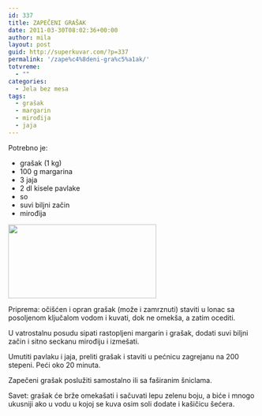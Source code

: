 ```yaml
---
id: 337
title: ZAPEČENI GRAŠAK
date: 2011-03-30T08:02:36+00:00
author: mila
layout: post
guid: http://superkuvar.com/?p=337
permalink: '/zape%c4%8deni-gra%c5%a1ak/'
totvreme:
  - ""
categories:
  - Jela bez mesa
tags:
  - grašak
  - margarin
  - mirođija
  - jaja
---
```

Potrebno je:

  * grašak (1 kg)
  * 100 g margarina
  * 3 jaja
  * 2 dl kisele pavlake
  * so
  * suvi biljni začin
  * mirođija

<img class="alignnone size-medium wp-image-701" title="zapecenigrasak" src="//superkuvar.com/wp-content/uploads/2011/03/zapecenigrasak-300x150.jpg" alt="" width="300" height="150" srcset="http://localhost/superkuvar/wp-content/uploads/2011/03/zapecenigrasak-300x150.jpg 300w, http://localhost/superkuvar/wp-content/uploads/2011/03/zapecenigrasak.jpg 318w" sizes="(max-width: 300px) 100vw, 300px" /> 

Priprema: očišćen i opran grašak (može i zamrznuti) staviti u lonac sa posoljenom ključalom vodom i kuvati, dok ne omekša, a zatim ocediti.

U vatrostalnu posudu sipati rastopljeni margarin i grašak, dodati suvi biljni začin i sitno seckanu mirođiju i izmešati.

Umutiti pavlaku i jaja, preliti grašak i staviti u pećnicu zagrejanu na 200 stepeni. Peći oko 20 minuta.

Zapečeni grašak poslužiti samostalno ili sa faširanim šniclama.

Savet: grašak će brže omekašati i sačuvati lepu zelenu boju, a biće i mnogo ukusniji ako u vodu u kojoj se kuva osim soli dodate i kašičicu šećera.